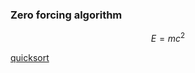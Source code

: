 ### Zero forcing algorithm

$$ 
E = mc^2
$$

[quicksort](../pseudo/quicksort.md ':include :type=code algorithm')